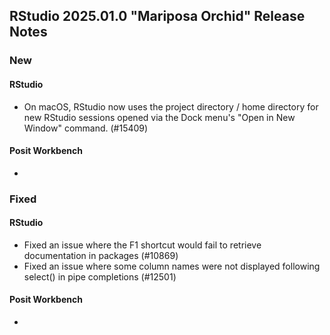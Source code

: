 ## RStudio 2025.01.0 "Mariposa Orchid" Release Notes

### New
#### RStudio
- On macOS, RStudio now uses the project directory / home directory for new RStudio sessions opened via the Dock menu's "Open in New Window" command. (#15409)

#### Posit Workbench
-

### Fixed
#### RStudio

- Fixed an issue where the F1 shortcut would fail to retrieve documentation in packages (#10869)
- Fixed an issue where some column names were not displayed following select() in pipe completions (#12501)

#### Posit Workbench
-

